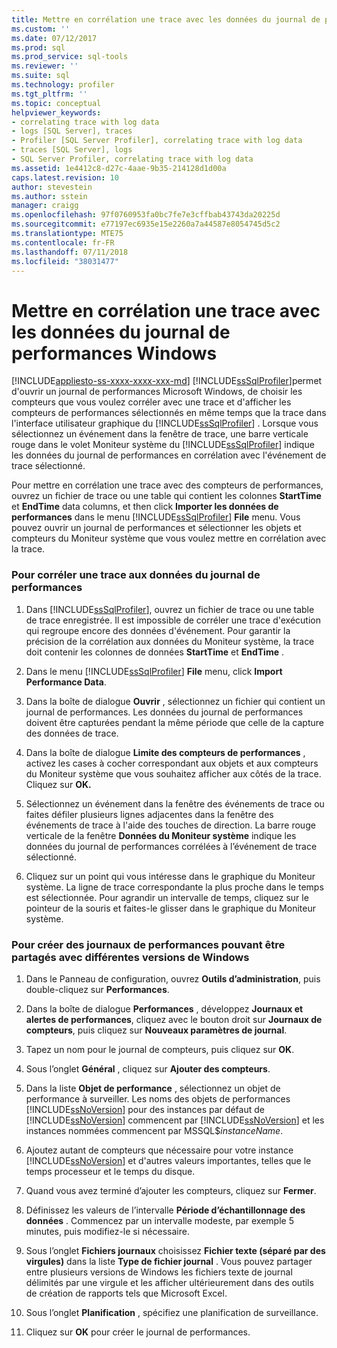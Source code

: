 ```yaml
---
title: Mettre en corrélation une trace avec les données du journal de performances Windows | Microsoft Docs
ms.custom: ''
ms.date: 07/12/2017
ms.prod: sql
ms.prod_service: sql-tools
ms.reviewer: ''
ms.suite: sql
ms.technology: profiler
ms.tgt_pltfrm: ''
ms.topic: conceptual
helpviewer_keywords:
- correlating trace with log data
- logs [SQL Server], traces
- Profiler [SQL Server Profiler], correlating trace with log data
- traces [SQL Server], logs
- SQL Server Profiler, correlating trace with log data
ms.assetid: 1e4412c8-d27c-4aae-9b35-214128d1d00a
caps.latest.revision: 10
author: stevestein
ms.author: sstein
manager: craigg
ms.openlocfilehash: 97f0760953fa0bc7fe7e3cffbab43743da20225d
ms.sourcegitcommit: e77197ec6935e15e2260a7a44587e8054745d5c2
ms.translationtype: MTE75
ms.contentlocale: fr-FR
ms.lasthandoff: 07/11/2018
ms.locfileid: "38031477"
---
```

# <a name="correlate-a-trace-with-windows-performance-log-data"></a>Mettre en corrélation une trace avec les données du journal de performances Windows
[!INCLUDE[appliesto-ss-xxxx-xxxx-xxx-md](../../includes/appliesto-ss-xxxx-xxxx-xxx-md.md)]
  [!INCLUDE[ssSqlProfiler](../../includes/sssqlprofiler-md.md)]permet d'ouvrir un journal de performances Microsoft Windows, de choisir les compteurs que vous voulez corréler avec une trace et d'afficher les compteurs de performances sélectionnés en même temps que la trace dans l'interface utilisateur graphique du [!INCLUDE[ssSqlProfiler](../../includes/sssqlprofiler-md.md)] . Lorsque vous sélectionnez un événement dans la fenêtre de trace, une barre verticale rouge dans le volet Moniteur système du [!INCLUDE[ssSqlProfiler](../../includes/sssqlprofiler-md.md)] indique les données du journal de performances en corrélation avec l'événement de trace sélectionné.  
  
 Pour mettre en corrélation une trace avec des compteurs de performances, ouvrez un fichier de trace ou une table qui contient les colonnes **StartTime** et **EndTime** data columns, et then click **Importer les données de performances** dans le menu [!INCLUDE[ssSqlProfiler](../../includes/sssqlprofiler-md.md)] **File** menu. Vous pouvez ouvrir un journal de performances et sélectionner les objets et compteurs du Moniteur système que vous voulez mettre en corrélation avec la trace.  
  
### <a name="to-correlate-a-trace-with-performance-log-data"></a>Pour corréler une trace aux données du journal de performances  
  
1.  Dans [!INCLUDE[ssSqlProfiler](../../includes/sssqlprofiler-md.md)], ouvrez un fichier de trace ou une table de trace enregistrée. Il est impossible de corréler une trace d'exécution qui regroupe encore des données d'événement. Pour garantir la précision de la corrélation aux données du Moniteur système, la trace doit contenir les colonnes de données **StartTime** et **EndTime** .  
  
2.  Dans le menu [!INCLUDE[ssSqlProfiler](../../includes/sssqlprofiler-md.md)] **File** menu, click **Import Performance Data**.  
  
3.  Dans la boîte de dialogue **Ouvrir** , sélectionnez un fichier qui contient un journal de performances. Les données du journal de performances doivent être capturées pendant la même période que celle de la capture des données de trace.  
  
4.  Dans la boîte de dialogue **Limite des compteurs de performances** , activez les cases à cocher correspondant aux objets et aux compteurs du Moniteur système que vous souhaitez afficher aux côtés de la trace. Cliquez sur **OK.**  
  
5.  Sélectionnez un événement dans la fenêtre des événements de trace ou faites défiler plusieurs lignes adjacentes dans la fenêtre des événements de trace à l'aide des touches de direction. La barre rouge verticale de la fenêtre **Données du Moniteur système** indique les données du journal de performances corrélées à l’événement de trace sélectionné.  
  
6.  Cliquez sur un point qui vous intéresse dans le graphique du Moniteur système. La ligne de trace correspondante la plus proche dans le temps est sélectionnée. Pour agrandir un intervalle de temps, cliquez sur le pointeur de la souris et faites-le glisser dans le graphique du Moniteur système.  
  
### <a name="to-create-performance-logs-that-can-be-shared-among-different-versions-of-windows"></a>Pour créer des journaux de performances pouvant être partagés avec différentes versions de Windows  
  
1.  Dans le Panneau de configuration, ouvrez **Outils d’administration**, puis double-cliquez sur **Performances**.  
  
2.  Dans la boîte de dialogue **Performances** , développez **Journaux et alertes de performances**, cliquez avec le bouton droit sur **Journaux de compteurs**, puis cliquez sur **Nouveaux paramètres de journal**.  
  
3.  Tapez un nom pour le journal de compteurs, puis cliquez sur **OK**.  
  
4.  Sous l’onglet **Général** , cliquez sur **Ajouter des compteurs**.  
  
5.  Dans la liste **Objet de performance** , sélectionnez un objet de performance à surveiller. Les noms des objets de performances [!INCLUDE[ssNoVersion](../../includes/ssnoversion-md.md)] pour des instances par défaut de [!INCLUDE[ssNoVersion](../../includes/ssnoversion-md.md)] commencent par [!INCLUDE[ssNoVersion](../../includes/ssnoversion-md.md)] et les instances nommées commencent par MSSQL$*instanceName*.  
  
6.  Ajoutez autant de compteurs que nécessaire pour votre instance [!INCLUDE[ssNoVersion](../../includes/ssnoversion-md.md)] et d'autres valeurs importantes, telles que le temps processeur et le temps du disque.  
  
7.  Quand vous avez terminé d’ajouter les compteurs, cliquez sur **Fermer**.  
  
8.  Définissez les valeurs de l’intervalle **Période d’échantillonnage des données** . Commencez par un intervalle modeste, par exemple 5 minutes, puis modifiez-le si nécessaire.  
  
9. Sous l’onglet **Fichiers journaux** choisissez **Fichier texte (séparé par des virgules)** dans la liste **Type de fichier journal** . Vous pouvez partager entre plusieurs versions de Windows les fichiers texte de journal délimités par une virgule et les afficher ultérieurement dans des outils de création de rapports tels que Microsoft Excel.  
  
10. Sous l’onglet **Planification** , spécifiez une planification de surveillance.  
  
11. Cliquez sur **OK** pour créer le journal de performances.  
